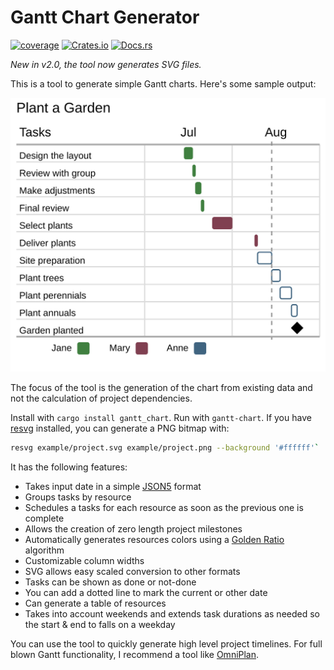 # Gantt Chart Generator

[![coverage](https://shields.io/endpoint?url=https://raw.githubusercontent.com/jlyonsmith/gantt_chart/main/coverage.json)](https://github.com/jlyonsmith/gantt_chart/blob/main/coverage.json)
[![Crates.io](https://img.shields.io/crates/v/gantt_chart.svg)](https://crates.io/crates/gantt_chart)
[![Docs.rs](https://docs.rs/gantt_chart/badge.svg)](https://docs.rs/gantt_chart)

*New in v2.0, the tool now generates SVG files.*

This is a tool to generate simple Gantt charts. Here's some sample output:

![Gantt Chart Output](example/project.svg)

The focus of the tool is the generation of the chart from existing data and not the calculation of project dependencies.

Install with `cargo install gantt_chart`.  Run with `gantt-chart`.  If you have [resvg](https://crates.io/crates/resvg) installed, you can generate a PNG bitmap with:

```sh
resvg example/project.svg example/project.png --background '#ffffff'`
```

It has the following features:

- Takes input date in a simple [JSON5](https://json5.org/) format
- Groups tasks by resource
- Schedules a tasks for each resource as soon as the previous one is complete
- Allows the creation of zero length project milestones
- Automatically generates resources colors using a [Golden Ratio](https://martin.ankerl.com/2009/12/09/how-to-create-random-colors-programmatically/) algorithm
- Customizable column widths
- SVG allows easy scaled conversion to other formats
- Tasks can be shown as done or not-done
- You can add a dotted line to mark the current or other date
- Can generate a table of resources
- Takes into account weekends and extends task durations as needed so the start & end to falls on a weekday

You can use the tool to quickly generate high level project timelines.  For full blown Gantt functionality, I recommend a tool like [OmniPlan](https://www.omnigroup.com/omniplan).
